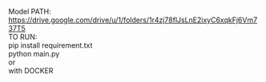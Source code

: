 Model PATH: https://drive.google.com/drive/u/1/folders/1r4zj78flJsLnE2ixyC6xqkFj6Vm737T5
<br/>
TO RUN:<br/>
pip install requirement.txt <br/>
python main.py<br/>
or <br/>
with DOCKER<br/>
